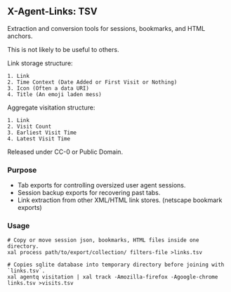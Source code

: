 ## X-Agent-Links: TSV

Extraction and conversion tools for sessions, bookmarks, and HTML anchors.

This is not likely to be useful to others.

Link storage structure:

	1. Link
	2. Time Context (Date Added or First Visit or Nothing)
	3. Icon (Often a data URI)
	4. Title (An emoji laden mess)

Aggregate visitation structure:

	1. Link
	2. Visit Count
	3. Earliest Visit Time
	4. Latest Visit Time

Released under CC-0 or Public Domain.

### Purpose

- Tab exports for controlling oversized user agent sessions.
- Session backup exports for recovering past tabs.
- Link extraction from other XML/HTML link stores. (netscape bookmark exports)

### Usage

```shell
# Copy or move session json, bookmarks, HTML files inside one directory.
xal process path/to/export/collection/ filters-file >links.tsv

# Copies sqlite database into temporary directory before joining with `links.tsv`.
xal agentq visitation | xal track -Amozilla-firefox -Agoogle-chrome links.tsv >visits.tsv
```
